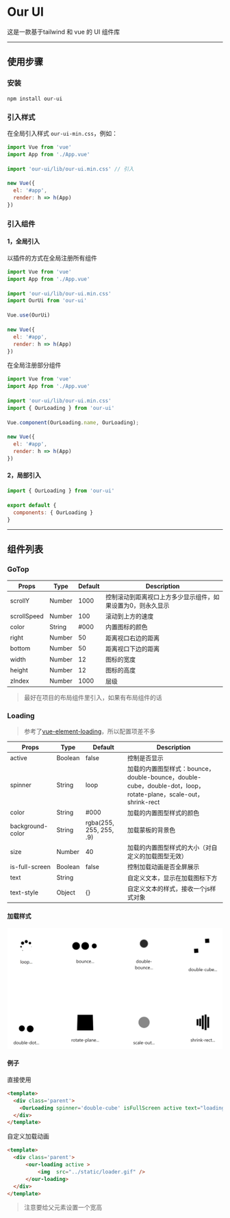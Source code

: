# Our UI

这是一款基于tailwind 和 vue 的 UI 组件库

---
## 使用步骤

### 安装

```
npm install our-ui
```
### 引入样式

在全局引入样式 `our-ui-min.css`，例如：

```javascript
import Vue from 'vue'
import App from './App.vue'

import 'our-ui/lib/our-ui.min.css' // 引入

new Vue({
  el: '#app',
  render: h => h(App)
})
```
### 引入组件

#### 1，全局引入

以插件的方式在全局注册所有组件

```javascript
import Vue from 'vue'
import App from './App.vue'

import 'our-ui/lib/our-ui.min.css'
import OurUi from 'our-ui'

Vue.use(OurUi)

new Vue({
  el: '#app',
  render: h => h(App)
})
```
在全局注册部分组件

```javascript
import Vue from 'vue'
import App from './App.vue'

import 'our-ui/lib/our-ui.min.css'
import { OurLoading } from 'our-ui'

Vue.component(OurLoading.name, OurLoading);

new Vue({
  el: '#app',
  render: h => h(App)
})
```

#### 2，局部引入

```javascript
import { OurLoading } from 'our-ui'

export default {
  components: { OurLoading }
}
```
---

## 组件列表

### GoTop

| Props       | Type   | Default | Description                                                 |
| ----------- | ------ | ------- | ----------------------------------------------------------- |
| scrollY     | Number | 1000    | 控制滚动到距离视口上方多少显示组件，如果设置为0，则永久显示 |
| scrollSpeed | Number | 100     | 滚动到上方的速度                                            |
| color       | String | #000    | 内置图标的颜色                                              |
| right       | Number | 50      | 距离视口右边的距离                                          |
| bottom      | Number | 50      | 距离视口下边的距离                                          |
| width       | Number | 12      | 图标的宽度                                                  |
| height      | Number | 12      | 图标的高度                                                  |
| zIndex      | Number | 1000    | 层级                                                        |

> 最好在项目的布局组件里引入，如果有布局组件的话

### Loading

> 参考了[vue-element-loading](<https://github.com/biigpongsatorn/vue-element-loading/blob/master/README.md>)，所以配置项差不多

| Props            | Type    | Default                 | Description                                                  |
| ---------------- | ------- | ----------------------- | ------------------------------------------------------------ |
| active           | Boolean | false                   | 控制是否显示                                                 |
| spinner          | String  | loop                    | 加载的内置图型样式：bounce，double-bounce，double-cube，double-dot，loop，rotate-plane，scale-out，shrink-rect |
| color            | String  | #000                    | 加载的内置图型样式的颜色                                     |
| background-color | String  | rgba(255, 255, 255, .9) | 加载蒙板的背景色                                             |
| size             | Number  | 40                    | 加载的内置图型样式的大小（对自定义的加载图型无效）           |
| is-full-screen   | Boolean | false                   | 控制加载动画是否全屏展示                                     |
| text             | String  |                         | 自定义文本，显示在加载图标下方                               |
| text-style       | Object  | {}                      | 自定义文本的样式，接收一个js样式对象                         |

#### 加载样式

![加载样式](<https://raw.githubusercontent.com/0wlism/our-ui/master/static/loaders.png>)

#### 例子

直接使用

```html
<template>
  <div class='parent'>
    <OurLoading spinner='double-cube' isFullScreen active text="loading..." />
  </div>
</template>
```

自定义加载动画

```html
<template>
  <div class='parent'>
      <our-loading active >
          <img  src="../static/loader.gif" />
      </our-loading>
  </div>
</template>
```

> 注意要给父元素设置一个宽高

